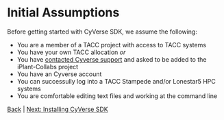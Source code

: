 Initial Assumptions
===============================================

Before getting started with CyVerse SDK, we assume the following:
* You are a member of a TACC project with access to TACC systems
 * You have your own TACC allocation _or_
 * You have [contacted Cyverse support](mailto:support@cyverse.org) and asked to be added to the iPlant-Collabs project
* You have an Cyverse account
* You can successully log into a TACC Stampede and/or Lonestar5 HPC systems
* You are comfortable editing text files and working at the command line

[Back](getting-started.md) | [Next: Installing CyVerse SDK](getting-started-install-sdk.md)
